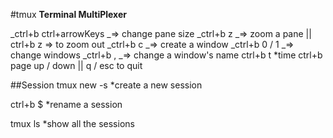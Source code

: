 #tmux
**Terminal MultiPlexer**

_ctrl+b ctrl+arrowKeys
_=> change pane size
_ctrl+b z
_=> zoom a pane || ctrl+b z => to zoom out
_ctrl+b c
_=> create a window
_ctrl+b 0 / 1
_=> change windows
_ctrl+b ,
_=> change a window's name
ctrl+b t
\*time
ctrl+b page up / down || q / esc to quit

##Session
tmux new -s <sessionName>
\*create a new session

ctrl+b $
\*rename a session

tmux ls
\*show all the sessions
